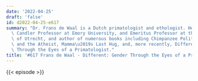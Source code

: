 ```yaml
---
date: '2022-04-25'
draft: 'false'
id: d2022-04-25-e617
summary: "Dr. Frans de Waal is a Dutch primatologist and ethologist. He is Emeritus\
  \ Candler Professor at Emory University, and Emeritus Professor at the University\
  \ of Utrecht, and author of numerous books including Chimpanzee Politics, The Bonobo\
  \ and the Atheist, Mamma\u2019s Last Hug, and, more recently, Different: Gender\
  \ Through the Eyes of a Primatologist."
title: '#617 Frans de Waal - Different: Gender Through the Eyes of a Primatologist'
---
```

{{< episode >}}
